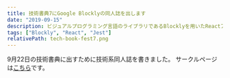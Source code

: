 ```yaml
---
title: 技術書典7にGoogle Blocklyの同人誌を出します
date: "2019-09-15"
description: ビジュアルプログラミング言語のライブラリであるBlocklyを用いたReactアプリケーション開発とテストについて書きました。<strong>技術書典7[お90-C]</strong>にて出版します。44ページ、500円です。
tags: ["Blockly", "React", "Jest"]
relativePath: tech-book-fest7.png
---
```


9月22日の技術書典に出すために技術系同人誌を書きました。
サークルページは<a href="https://techbookfest.org/event/tbf07/circle/5653415447232512" target="_blank">こちら</a>です。